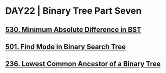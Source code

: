 # DAY22 | Binary Tree Part Seven
## [530. Minimum Absolute Difference in BST](https://leetcode.com/problems/minimum-absolute-difference-in-bst/description/)
## [501. Find Mode in Binary Search Tree](https://leetcode.com/problems/find-mode-in-binary-search-tree/description/)
## [236. Lowest Common Ancestor of a Binary Tree](https://leetcode.com/problems/lowest-common-ancestor-of-a-binary-tree/)

